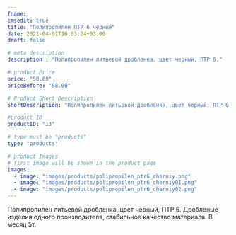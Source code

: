 ```yaml
---
fname: 
cmsedit: true
title: "Полипропилен ПТР 6 чёрный"
date: 2021-04-01T16:03:24+03:00
draft: false

# meta description
description : "Полипропилен литьевой дробленка, цвет черный, ПТР 6."

# product Price
price: "50.00"
priceBefore: "58.00"

# Product Short Description
shortDescription: "Полипропилен литьевой дробленка, цвет черный, ПТР 6."

#product ID
productID: "13"

# type must be "products"
type: "products"

# product Images
# first image will be shown in the product page
images:
  - image: "images/products/polipropilen_ptr6_cherniy.png"
  - image: "images/products/polipropilen_ptr6_cherniy01.png"
  - image: "images/products/polipropilen_ptr6_cherniy02.png"
---
```


Полипропилен литьевой дробленка, цвет черный, ПТР 6. Дробленые изделия одного производителя, стабильное качество материала. В месяц 5т.
